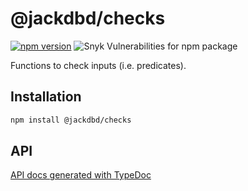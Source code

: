 # @jackdbd/checks

[![npm version](https://badge.fury.io/js/@jackdbd%2Fchecks.svg)](https://badge.fury.io/js/@jackdbd%2Fchecks)
![Snyk Vulnerabilities for npm package](https://img.shields.io/snyk/vulnerabilities/npm/@jackdbd%2Fchecks)

Functions to check inputs (i.e. predicates).

## Installation

```sh
npm install @jackdbd/checks
```

## API

[API docs generated with TypeDoc](https://jackdbd.github.io/calderone/checks/)
